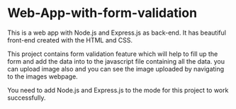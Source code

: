 # Web-App-with-form-validation
This is a web app with Node.js and Express.js as back-end. It has beautiful front-end created with the HTML and CSS. 

This project contains form validation feature which will help to fill up the form and add the data into to the javascript file containing all the data. you can upload image also and you can see the image uploaded by navigating to the images webpage. 

You need to add Node.js and Express.js to the mode for this project to work successfully.
